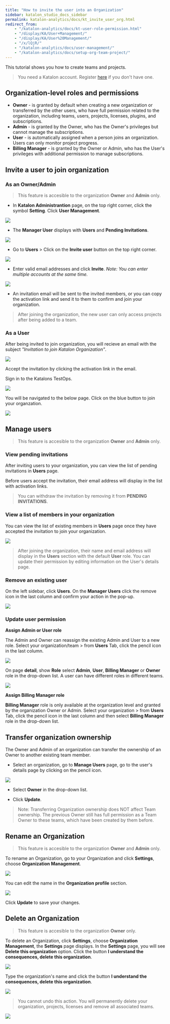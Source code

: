 ```yaml
---
title: "How to invite the user into an Organization"
sidebar: katalon_studio_docs_sidebar
permalink: katalon-analytics/docs/kt_invite_user_org.html
redirect_from:
    - "/katalon-analytics/docs/kt-user-role-permission.html"
    - "/display/KA/User+Management/"
    - "/display/KA/User%20Management/"
    - "/x/lQjR/"
    - "/katalon-analytics/docs/user-management/"
    - "/katalon-analytics/docs/setup-org-team-project/"
---
```


This tutorial shows you how to create teams and projects.

> You need a Katalon account. Register [here](https://www.katalon.com/sign-up/) if you don't have one.

## **Organization-level roles and permissions** 

* **Owner** - is granted by default when creating a new organization or transferred by the other users, who have full permission related to the organization, including teams, users, projects, licenses, plugins, and subscriptions.
* **Admin** - is granted by the Owner, who has the Owner's privileges but cannot manage the subscriptions.
* **User** - is automatically assigned when a person joins an organization. Users can only monitor project progress.
* **Billing Manager** - is granted by the Owner or Admin, who has the User's privileges with additional permission to manage subscriptions.

## Invite a user to join organization

### As an Owner/Admin

> This feature is accesible to the organization **Owner** and **Admin** only.

* In **Katalon Administrantion** page, on the top right corner, click the symbol **Setting**. Click **User Management**.

![](https://github.com/katalon-studio/docs-images/raw/master/katalon-analytics/docs/setup-org-team-project/kt_set_org_user_manage.png)

* The **Manager User** displays with **Users** and **Pending Invitations**.

![](https://github.com/katalon-studio/docs-images/raw/master/katalon-analytics/docs/setup-org-team-project/kt_manager_user.png)

* Go to **Users** > Click on the **Invite user** button on the top right corner.

![](https://github.com/katalon-studio/docs-images/raw/master/katalon-analytics/docs/setup-org-team-project/kt_user_manage_invite.png)

* Enter valid email addresses and click **Invite**. *Note: You can enter multiple accounts at the same time.*

![](https://github.com/katalon-studio/docs-images/raw/master/katalon-analytics/docs/setup-org-team-project/kt_invite_user.png)

* An invitation email will be sent to the invited members, or you can copy the activation link and send it to them to confirm and join your organization.

> After joining the organization, the new user can only access projects after being added to a team.

### As a User

After being invited to join organization, you will recieve an email with the subject *"Invitation to join Katalon Organization"*.

![](https://github.com/katalon-studio/docs-images/raw/master/katalon-analytics/docs/setup-org-team-project/kt_mail_invite.png)

Accept the invitation by clicking the activation link in the email.

Sign in to the Katalons TestOps.

![](https://github.com/katalon-studio/docs-images/raw/master/katalon-analytics/docs/setup-org-team-project/login_kat_testops.png)

You will be navigated to the below page. Click on the blue button to join your organzation.

![](https://github.com/katalon-studio/docs-images/raw/master/katalon-analytics/docs/setup-org-team-project/kt_invitation_org.png)

## Manage users

> This feature is accesible to the organization **Owner** and **Admin** only.

### View pending invitations

After inviting users to your organization, you can view the list of pending invitations in **Users** page.

Before users accept the invitation, their email address will display in the list with activation links. 

> You can withdraw the invitation by removing it from **PENDING INVITATIONS**.

### View a list of members in your organization

You can view the list of existing members in **Users** page once they have accepted the invitation to join your organization.

![](https://github.com/katalon-studio/docs-images/raw/master/katalon-analytics/docs/setup-org-team-project/kt_manager_user.png)

> After joining the organization, their name and email address will display in the **Users** section with the default **User** role. You can update their permission by editing information on the User's details page.

### Remove an existing user

On the left sidebar, click **Users**. On the **Manager Users** click the remove icon in the last column and confirm your action in the pop-up.

![](https://github.com/katalon-studio/docs-images/raw/master/katalon-analytics/docs/setup-org-team-project/kt_manage_user_remove_icon.png)

### Update user permission

**Assign Admin or User role**

The Admin and Owner can reassign the existing Admin and User to a new role. Select your organization/team > from **Users** Tab, click the pencil icon in the last column.

![](https://github.com/katalon-studio/docs-images/raw/master/katalon-analytics/docs/setup-org-team-project/kt_manager_user_change_user.png)

On page **detail**, show **Role** select **Admin**, **User**, **Billing Manager** or **Owner** role in the drop-down list. A user can have different roles in different teams.

![](https://github.com/katalon-studio/docs-images/raw/master/katalon-analytics/docs/setup-org-team-project/kt_change_role_user.png)

**Assign Billing Manager role**

**Billing Manager** role is only available at the organization level and granted by the organization Owner or Admin. Select your organization > from **Users** Tab, click the pencil icon in the last column and then select **Billing Manager** role in the drop-down list.

## Transfer organization ownership

The Owner and Admin of an organization can transfer the ownership of an Owner to another existing team member. 

* Select an organization, go to **Manage Users** page, go to the user's details page by clicking on the pencil icon.

![](https://github.com/katalon-studio/docs-images/raw/master/katalon-analytics/docs/setup-org-team-project/kt_change_role_user.png)

* Select **Owner** in the drop-down list.

* Click **Update**.

> Note: Transferring Organization ownership does NOT affect Team ownership. The previous Owner still has full permission as a Team Owner to these teams, which have been created by them before.

## Rename an Organization

> This feature is accesible to the organization **Owner** and **Admin** only.

To rename an Organization, go to your Organization and click **Settings**, choose **Organization Management**. 

![](https://github.com/katalon-studio/docs-images/raw/master/katalon-analytics/docs/setup-org-team-project/kt_set_org_management.png)

You can edit the name in the **Organization profile** section.

![](https://github.com/katalon-studio/docs-images/raw/master/katalon-analytics/docs/setup-org-team-project/kt_org_profile.png)

Click **Update** to save your changes.

## Delete an Organization

> This feature is accesible to the organization **Owner** only.

To delete an Organization, click **Settings**, choose **Organization Management**, the **Settings** page displays. In the **Settings** page, you will see **Delete this organization** option. Click the button **I understand the consequences, delete this organization**. 

![](https://github.com/katalon-studio/docs-images/raw/master/katalon-analytics/docs/setup-org-team-project/kt_set_delete_org.png)

Type the organization's name and click the button **I understand the consequences, delete this organization**. 

![](https://github.com/katalon-studio/docs-images/raw/master/katalon-analytics/docs/setup-org-team-project/kt_confirm_del_org.png)

> You cannot undo this action. You will permanently delete your organization, projects, licenses and remove all associated teams.

<img src="https://github.com/katalon-studio/docs-images/raw/master/katalon-analytics/docs/setup-org-team-project/delete-org.png" width="" height="">